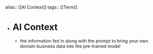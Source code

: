 alias:: [[AI Context]]
tags:: [[Term]]

- # AI Context
	- the information fed in along with the prompt to bring your own domain business data into the pre-trained model